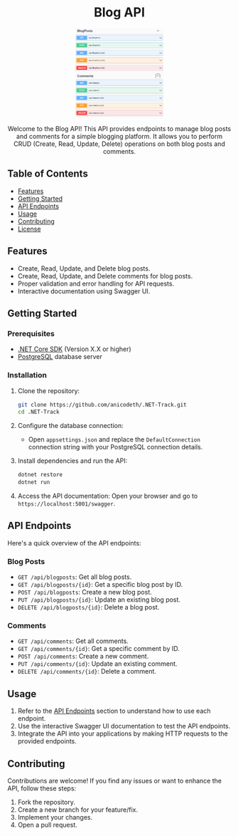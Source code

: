 
<h1 align="center">Blog API</h1>

<p align="center">
  <img src="https://github.com/Anicodeth/.NET-Track/blob/main/Blog%20API/Api%20Endpoints.png" alt="API Logo" width="200" height="200">
</p>

<p align="center">Welcome to the Blog API! This API provides endpoints to manage blog posts and comments for a simple blogging platform. It allows you to perform CRUD (Create, Read, Update, Delete) operations on both blog posts and comments.</p>

## Table of Contents

- [Features](#features)
- [Getting Started](#getting-started)
- [API Endpoints](#api-endpoints)
- [Usage](#usage)
- [Contributing](#contributing)
- [License](#license)

## Features

- Create, Read, Update, and Delete blog posts.
- Create, Read, Update, and Delete comments for blog posts.
- Proper validation and error handling for API requests.
- Interactive documentation using Swagger UI.

## Getting Started

### Prerequisites

- [.NET Core SDK](https://dotnet.microsoft.com/download) (Version X.X or higher)
- [PostgreSQL](https://www.postgresql.org/download/) database server

### Installation

1. Clone the repository:
   ```sh
   git clone https://github.com/anicodeth/.NET-Track.git
   cd .NET-Track
   ```

2. Configure the database connection:
   - Open `appsettings.json` and replace the `DefaultConnection` connection string with your PostgreSQL connection details.

3. Install dependencies and run the API:
   ```sh
   dotnet restore
   dotnet run
   ```

4. Access the API documentation:
   Open your browser and go to `https://localhost:5001/swagger`.

## API Endpoints

Here's a quick overview of the API endpoints:

### Blog Posts

- `GET /api/blogposts`: Get all blog posts.
- `GET /api/blogposts/{id}`: Get a specific blog post by ID.
- `POST /api/blogposts`: Create a new blog post.
- `PUT /api/blogposts/{id}`: Update an existing blog post.
- `DELETE /api/blogposts/{id}`: Delete a blog post.

### Comments

- `GET /api/comments`: Get all comments.
- `GET /api/comments/{id}`: Get a specific comment by ID.
- `POST /api/comments`: Create a new comment.
- `PUT /api/comments/{id}`: Update an existing comment.
- `DELETE /api/comments/{id}`: Delete a comment.

## Usage

1. Refer to the [API Endpoints](#api-endpoints) section to understand how to use each endpoint.
2. Use the interactive Swagger UI documentation to test the API endpoints.
3. Integrate the API into your applications by making HTTP requests to the provided endpoints.

## Contributing

Contributions are welcome! If you find any issues or want to enhance the API, follow these steps:

1. Fork the repository.
2. Create a new branch for your feature/fix.
3. Implement your changes.
4. Open a pull request.



